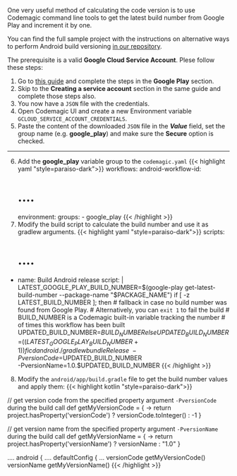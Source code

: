 
One very useful method of calculating the code version is to use Codemagic command line tools to get the latest build number from Google Play and increment it by one.

You can find the full sample project with the instructions on alternative ways to perform Android build versioning [in our repository](https://github.com/codemagic-ci-cd/android-versioning-example).


The prerequisite is a valid **Google Cloud Service Account**. Plese follow these steps:
1. Go to [this guide](../knowledge-base/google-services-authentication) and complete the steps in the **Google Play** section.
2. Skip to the **Creating a service account** section in the same guide and complete those steps also.
3. You now have a `JSON` file with the credentials.
4. Open Codemagic UI and create a new Environment variable `GCLOUD_SERVICE_ACCOUNT_CREDENTIALS`.
5. Paste the content of the downloaded `JSON` file in the **_Value_** field, set the group name (e.g. **google_play**) and make sure the **Secure** option is checked.
---
6. Add the **google_play** variable group to the `codemagic.yaml`
{{< highlight yaml "style=paraiso-dark">}}
workflows:
  android-workflow-id:
    # ....
    environment:
      groups:
        - google_play
{{< /highlight >}}
7. Modify the build script to calculate the build number and use it as gradlew arguments.
{{< highlight yaml "style=paraiso-dark">}}
scripts:
    # ....
  - name: Build Android release
    script: | 
      LATEST_GOOGLE_PLAY_BUILD_NUMBER=$(google-play get-latest-build-number --package-name "$PACKAGE_NAME")
      if [ -z LATEST_BUILD_NUMBER ]; then
        # fallback in case no build number was found from Google Play.
        # Alternatively, you can `exit 1` to fail the build
        # BUILD_NUMBER is a Codemagic built-in variable tracking the number
        # of times this workflow has been built
          UPDATED_BUILD_NUMBER=$BUILD_NUMBER
      else
          UPDATED_BUILD_NUMBER=$(($LATEST_GOOGLE_PLAY_BUILD_NUMBER + 1))
      fi
      cd android
      ./gradlew bundleRelease \
          -PversionCode=$UPDATED_BUILD_NUMBER \
          -PversionName=1.0.$UPDATED_BUILD_NUMBER
{{< /highlight >}}
8. Modify the `android/app/build.gradle` file to get the build number values and apply them:
{{< highlight kotlin "style=paraiso-dark">}}

// get version code from the specified property argument `-PversionCode` during the build call
def getMyVersionCode = { ->
    return project.hasProperty('versionCode') ? versionCode.toInteger() : -1
}

// get version name from the specified property argument `-PversionName` during the build call
def getMyVersionName = { ->
    return project.hasProperty('versionName') ? versionName : "1.0"
}

....
android {
    ....
    defaultConfig {
        ...
        versionCode getMyVersionCode()
        versionName getMyVersionName()
{{< /highlight >}}
